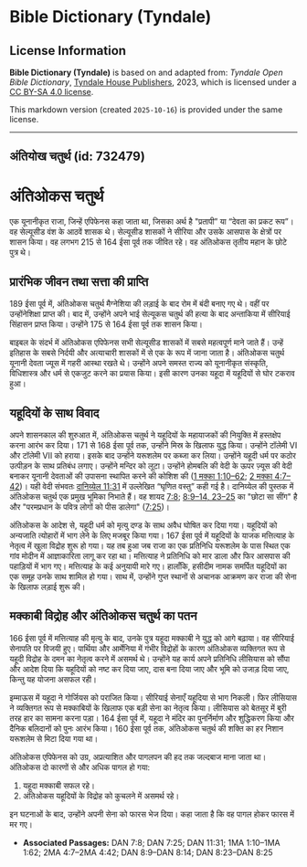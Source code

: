 # Bible Dictionary (Tyndale)

## License Information

**Bible Dictionary (Tyndale)** is based on and adapted from: _Tyndale Open Bible Dictionary_, [Tyndale House Publishers](https://tyndaleopenresources.com/), 2023, which is licensed under a [CC BY-SA 4.0 license](https://creativecommons.org/licenses/by-sa/4.0/legalcode.en).

This markdown version (created `2025-10-16`) is provided under the same license.



--------------------------------

## अंतियोख चतुर्थ (id: 732479)

अंतिओकस चतुर्थ
==============

एक यूनानीकृत राजा, जिन्हें एपिफेनस कहा जाता था, जिसका अर्थ है "प्रतापी” या “देवता का प्रकट रूप”। वह सेल्यूसीड वंश के आठवें शासक थे। सेल्यूसीड शासकों ने सीरिया और उसके आसपास के क्षेत्रों पर शासन किया। वह लगभग 215 से 164 ईसा पूर्व तक जीवित रहे। वह अंतिओकस तृतीय महान के छोटे पुत्र थे।

प्रारंभिक जीवन तथा सत्ता की प्राप्ति
------------------------------------

189 ईसा पूर्व में, अंतिओकस चतुर्थ मैग्नेशिया की लड़ाई के बाद रोम में बंदी बनाए गए थे। वहीं पर उन्होंनेशिक्षा प्राप्त की। बाद में, उन्होंने अपने भाई सेल्यूकस चतुर्थ की हत्या के बाद अन्ताकिया में सीरियाई सिंहासन प्राप्त किया। उन्होंने 175 से 164 ईसा पूर्व तक शासन किया।

बाइबल के संदर्भ में अंतिओकस एपिफेनस सभी सेल्यूसीड शासकों में सबसे महत्वपूर्ण माने जाते हैं। उन्हें इतिहास के सबसे निर्दयी और अत्याचारी शासकों में से एक के रूप में जाना जाता है। अंतिओकस चतुर्थ यूनानी देवता ज्यूस में गहरी आस्था रखते थे। उन्होंने अपने समस्त राज्य को यूनानीकृत संस्कृति, विधिशास्त्र और धर्म से एकजुट करने का प्रयास किया। इसी कारण उनका यहूदा में यहूदियों से घोर टकराव हुआ।

यहूदियों के साथ विवाद
---------------------

अपने शासनकाल की शुरुआत में, अंतिओकस चतुर्थ ने यहूदियों के महायाजकों की नियुक्ति में हस्तक्षेप करना आरंभ कर दिया। 171 से 168 ईसा पूर्व तक, उन्होंने मिस्र के खिलाफ युद्ध किया। उन्होंने टॉलेमी VI और टॉलेमी VII को हराया। इसके बाद उन्होंने यरूशलेम पर कब्जा कर लिया। उन्होंने यहूदी धर्म पर कठोर उत्पीड़न के साथ प्रतिबंध लगाए। उन्होंने मन्दिर को लूटा। उन्होंने होमबलि की वेदी के ऊपर ज़्यूस की वेदी बनाकर यूनानी देवताओं की उपासना स्थापित करने की कोशिश की ([1 मक्का 1:10–62](https://ref.ly/1Macc1:10-1Macc1:62); [2 मक्का 4:7–42](https://ref.ly/2Macc4:7-2Macc4:42))। यही वेदी संभवतः [दानिय्येल 11:31](https://ref.ly/Dan11:31) में उल्लेखित “घृणित वस्तु” कही गई है। दानिय्येल की पुस्तक में अंतिओकस चतुर्थ एक प्रमुख भूमिका निभाते हैं। वह शायद [7:8](https://ref.ly/Dan7:8); [8:9–14, 23–25](https://ref.ly/Dan8:9-Dan8:14,Dan8:23-Dan8:25) का "छोटा सा सींग" है और "परमप्रधान के पवित्र लोगों को पीस डालेगा" ([7:25](https://ref.ly/Dan7:25))।

अंतिओकस के आदेश से, यहूदी धर्म को मृत्यु दण्ड के साथ अवैध घोषित कर दिया गया। यहूदियों को अन्यजाति त्योहारों में भाग लेने के लिए मजबूर किया गया। 167 ईसा पूर्व में यहूदियों के याजक मत्तित्याह के नेतृत्व में खुला विद्रोह शुरू हो गया। यह तब हुआ जब राजा का एक प्रतिनिधि यरूशलेम के पास स्थित एक गांव मोदीन में आज्ञाकारिता लागू कर रहा था। मत्तित्याह ने प्रतिनिधि को मार डाला और फिर आसपास की पहाड़ियों में भाग गए। मत्तित्याह के कई अनुयायी मारे गए। हालाँकि, हसीदीम नामक समर्पित यहूदियों का एक समूह उनके साथ शामिल हो गया। साथ में, उन्होंने गुप्त स्थानों से अचानक आक्रमण कर राजा की सेना के खिलाफ लड़ाई शुरू की।

मक्काबी विद्रोह और अंतिओकस चतुर्थ का पतन
----------------------------------------

166 ईसा पूर्व में मत्तित्याह की मृत्यु के बाद, उनके पुत्र यहूदा मक्काबी ने युद्ध को आगे बढ़ाया। वह सीरियाई सेनापति पर विजयी हुए। पार्थिया और आर्मेनिया में गंभीर विद्रोहों के कारण अंतिओकस व्यक्तिगत रूप से यहूदी विद्रोह के दमन का नेतृत्व करने में असमर्थ थे। उन्होंने यह कार्य अपने प्रतिनिधि लीसियास को सौंपा और आदेश दिया कि यहूदियों को नष्ट कर दिया जाए, दास बना दिया जाए और भूमि को उजाड़ दिया जाए, किन्तु यह योजना असफल रही।

इम्माऊस में यहूदा ने गोर्जियस को पराजित किया। सीरियाई सेनाएँ यहूदिया से भाग निकली। फिर लीसियास ने व्यक्तिगत रूप से मक्काबियों के खिलाफ एक बड़ी सेना का नेतृत्व किया। लीसियास को बेतसूर में बुरी तरह हार का सामना करना पड़ा। 164 ईसा पूर्व में, यहूदा ने मंदिर का पुनर्निर्माण और शुद्धिकरण किया और दैनिक बलिदानों को पुनः आरंभ किया। 160 ईसा पूर्व तक, अंतिओकस चतुर्थ की शक्ति का हर निशान यरूशलेम से मिटा दिया गया था।

अंतिओकस एपिफेनस को उग्र, अप्रत्याशित और पागलपन की हद तक जल्दबाज माना जाता था। अंतिओकस दो कारणों से और अधिक पागल हो गया:

1. यहूदा मक्काबी सफल रहे।
2. अंतिओकस यहूदियों के विद्रोह को कुचलने में असमर्थ रहे।

इन घटनाओं के बाद, उन्होंने अपनी सेना को फारस भेज दिया। कहा जाता है कि वह पागल होकर फारस में मर गए।

* **Associated Passages:** DAN 7:8; DAN 7:25; DAN 11:31; 1MA 1:10–1MA 1:62; 2MA 4:7–2MA 4:42; DAN 8:9–DAN 8:14; DAN 8:23–DAN 8:25

